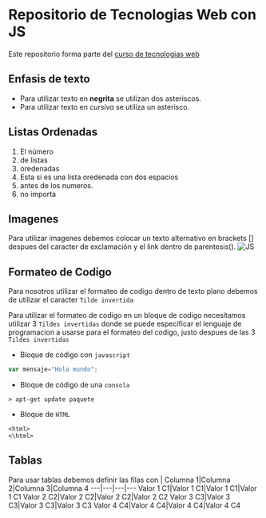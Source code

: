 # Repositorio de Tecnologias Web con JS

Este repositorio forma parte del [curso de tecnologias web](https://github.com/CristianSantacruz/TecnologiasWeb)

## Enfasis de texto
* Para utilizar texto en **negrita** se utilizan dos asteriscos.
* Para utilizar texto en *cursiva* se utiliza un asterisco.

## Listas Ordenadas
1. El número
2. de listas
1. oredenadas
  1. Esta si es una lista oredenada con dos espacios
  3. antes de los numeros.
4. no importa

## Imagenes

Para utilizar imagenes debemos colocar un texto alternativo en brackets [] despues del caracter de exclamación y el link dentro de parentesis().
![JS](https://www.google.com.ec/search?q=js&espv=2&biw=1600&bih=799&source=lnms&tbm=isch&sa=X&ved=0ahUKEwjvy4G__dXPAhVG_R4KHWDRDhgQ_AUIBigB#imgrc=cVo2Kydp4XGAaM%3A)

## Formateo de Codigo

Para nosotros utilizar el formateo de codigo dentro de texto plano debemos de utilizar el caracter `Tilde invertida`

Para utilizar el formateo de codigo en un bloque de codigo necesitamos utilizar 3 `Tildes invertidas` donde se puede especificar el lenguaje de programacion a usarse para el formateo del codigo, justo despues de las 3 `Tildes invertidas`

* Bloque de código con `javascript`
```javascript
var mensaje="Hola mundo";
```
* Bloque de código de una `consola`
```
> apt-get update paquete
```
* Bloque de `HTML`
```
<html>
<\html>
```

## Tablas
Para usar tablas debemos definir las filas con |
Columna 1|Columna 2|Columna 3|Columna 4
---|---|---|---
Valor 1 C1|Valor 1 C1|Valor 1 C1|Valor 1 C1
Valor 2 C2|Valor 2 C2|Valor 2 C2|Valor 2 C2
Valor 3 C3|Valor 3 C3|Valor 3 C3|Valor 3 C3
Valor 4 C4|Valor 4 C4|Valor 4 C4|Valor 4 C4
